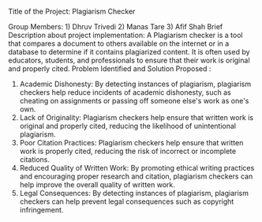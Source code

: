 Title of the Project: Plagiarism Checker

Group Members: 1) Dhruv Trivedi
               2) Manas Tare
               3) Afif Shah
Brief Description about project implementation: A Plagiarism checker is a tool that compares a document to others available on the internet or in a database to determine if it contains plagiarized content. It is often used by educators, students, and professionals to ensure that their work is original and properly cited.
Problem Identified and Solution Proposed : 
  1) Academic Dishonesty: By detecting instances of plagiarism, plagiarism checkers help reduce incidents of academic dishonesty, such as cheating on assignments or passing off someone else's work as one's own.
  2) Lack of Originality: Plagiarism checkers help ensure that written work is original and properly cited, reducing the likelihood of unintentional plagiarism.
  3) Poor Citation Practices: Plagiarism checkers help ensure that written work is properly cited, reducing the risk of incorrect or incomplete citations.
  4) Reduced Quality of Written Work: By promoting ethical writing practices and encouraging proper research and citation, plagiarism checkers can help improve the overall quality of written work.
  5) Legal Consequences: By detecting instances of plagiarism, plagiarism checkers can help prevent legal consequences such as copyright infringement.


